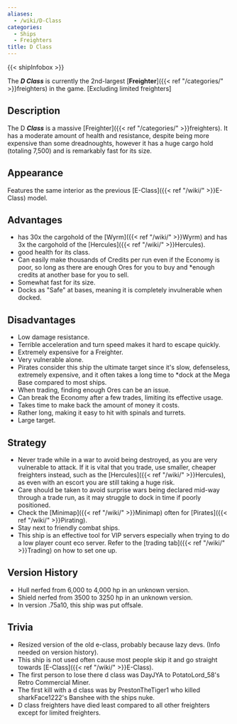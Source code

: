 ```yaml
---
aliases:
  - /wiki/D-Class
categories:
  - Ships
  - Freighters
title: D Class
---
```


{{< shipInfobox >}}

The **_D Class_** is currently the 2nd-largest [**Freighter**]({{< ref "/categories/" >}}freighters) in the game. [Excluding limited freighters]

## Description

The D **_Class_** is a massive [Freighter]({{< ref "/categories/" >}}freighters). It has a moderate amount of health and resistance, despite being more expensive than some dreadnoughts, however it has a huge cargo hold (totaling 7,500) and is remarkably fast for its size.

## Appearance

Features the same interior as the previous [E-Class]({{< ref "/wiki/" >}}E-Class) model.

## Advantages

- has 30x the cargohold of the [Wyrm]({{< ref "/wiki/" >}}Wyrm) and has 3x the cargohold of the [Hercules]({{< ref "/wiki/" >}}Hercules).
- good health for its class.
- Can easily make thousands of Credits per run even if the Economy is poor, so long as there are enough Ores for you to buy and \*enough credits at another base for you to sell.
- Somewhat fast for its size.
- Docks as "Safe" at bases, meaning it is completely invulnerable when docked.

## Disadvantages

- Low damage resistance.
- Terrible acceleration and turn speed makes it hard to escape quickly.
- Extremely expensive for a Freighter.
- Very vulnerable alone.
- Pirates consider this ship the ultimate target since it's slow, defenseless, extremely expensive, and it often takes a long time to \*dock at the Mega Base compared to most ships.
- When trading, finding enough Ores can be an issue.
- Can break the Economy after a few trades, limiting its effective usage.
- Takes time to make back the amount of money it costs.
- Rather long, making it easy to hit with spinals and turrets.
- Large target.

## Strategy

- Never trade while in a war to avoid being destroyed, as you are very vulnerable to attack. If it is vital that you trade, use smaller, cheaper freighters instead, such as the [Hercules]({{< ref "/wiki/" >}}Hercules), as even with an escort you are still taking a huge risk.
- Care should be taken to avoid surprise wars being declared mid-way through a trade run, as it may struggle to dock in time if poorly positioned.
- Check the [Minimap]({{< ref "/wiki/" >}}Minimap) often for [Pirates]({{< ref "/wiki/" >}}Pirating).
- Stay next to friendly combat ships.
- This ship is an effective tool for VIP servers especially when trying to do a low player count eco server. Refer to the [trading tab]({{< ref "/wiki/" >}}Trading) on how to set one up.

## Version History

- Hull nerfed from 6,000 to 4,000 hp in an unknown version.
- Shield nerfed from 3500 to 3250 hp in an unknown version.
- In version .75a10, this ship was put offsale.

## Trivia

- Resized version of the old e-class, probably because lazy devs. (Info needed on version history).
- This ship is not used often cause most people skip it and go straight towards [E-Class]({{< ref "/wiki/" >}}E-Class).
- The first person to lose there d class was DayJYA to PotatoLord_58's Retro Commercial Miner.
- The first kill with a d class was by PrestonTheTiger1 who killed sharkFace1222's Banshee with the ships nuke.
- D class freighters have died least compared to all other freighters except for limited freighters.
